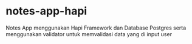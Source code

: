 # notes-app-hapi
Notes App menggunakan Hapi Framework dan Database Postgres
serta menggunakan validator untuk memvalidasi data yang di input user